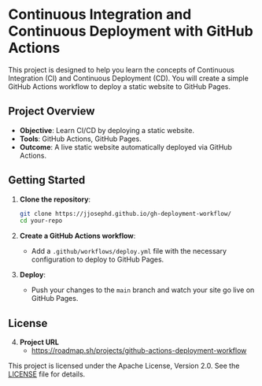 <!--
 Copyright 2025 Jordan Daniel

 Licensed under the Apache License, Version 2.0 (the "License");
 you may not use this file except in compliance with the License.
 You may obtain a copy of the License at

     https://www.apache.org/licenses/LICENSE-2.0

 Unless required by applicable law or agreed to in writing, software
 distributed under the License is distributed on an "AS IS" BASIS,
 WITHOUT WARRANTIES OR CONDITIONS OF ANY KIND, either express or implied.
 See the License for the specific language governing permissions and
 limitations under the License.
-->

# Continuous Integration and Continuous Deployment with GitHub Actions

This project is designed to help you learn the concepts of Continuous Integration (CI) and Continuous Deployment (CD). You will create a simple GitHub Actions workflow to deploy a static website to GitHub Pages.

## Project Overview

- **Objective**: Learn CI/CD by deploying a static website.
- **Tools**: GitHub Actions, GitHub Pages.
- **Outcome**: A live static website automatically deployed via GitHub Actions.

## Getting Started

1. **Clone the repository**:

   ```sh
   git clone https://jjosephd.github.io/gh-deployment-workflow/
   cd your-repo
   ```

2. **Create a GitHub Actions workflow**:

   - Add a `.github/workflows/deploy.yml` file with the necessary configuration to deploy to GitHub Pages.

3. **Deploy**:
   - Push your changes to the `main` branch and watch your site go live on GitHub Pages.

## License

4. **Project URL**
   - https://roadmap.sh/projects/github-actions-deployment-workflow

This project is licensed under the Apache License, Version 2.0. See the [LICENSE](https://www.apache.org/licenses/LICENSE-2.0) file for details.
